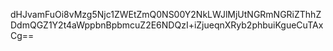 dHJvamFuOi8vMzg5Njc1ZWEtZmQ0NS00Y2NkLWJlMjUtNGRmNGRiZThhZDdmQGZ1Y2t4aWppbnBpbmcuZ2E6NDQzI+iZjueqnXRyb2phbuiKgueCuTAxCg==